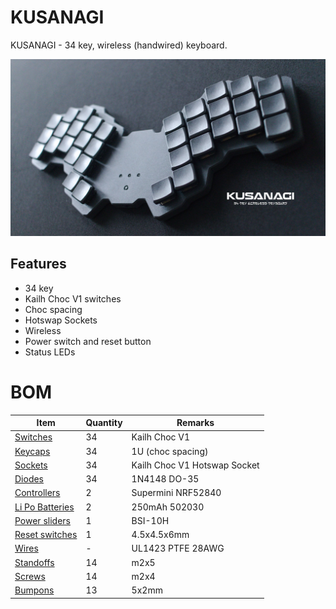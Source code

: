 # KUSANAGI
KUSANAGI - 34 key, wireless (handwired) keyboard.

![kusanagi](images/banner.jpg)

## Features

* 34 key
* Kailh Choc V1 switches
* Choc spacing
* Hotswap Sockets
* Wireless
* Power switch and reset button
* Status LEDs

# BOM
| Item                                                                                        | Quantity | Remarks                              |
| ------------------------------------------------------------------------------------------- | -------- | ------------------------------------ |
| [Switches](https://aliexpress.ru/item/32959996455.html?sku_id=66472614426)                  | 34       | Kailh Choc V1                        |
| [Keycaps](https://aliexpress.ru/item/32949747794.html?sku_id=66232934108)                   | 34       | 1U (choc spacing)                    |
| [Sockets](https://aliexpress.ru/item/32901654130.html?sku_id=65889444978)                   | 34       | Kailh Choc V1 Hotswap Socket         |
| [Diodes](https://aliexpress.ru/item/32968119428.html?sku_id=66573109482)                    | 34       | 1N4148 DO-35                         |
| [Controllers](https://aliexpress.ru/item/1005006035267231.html?sku_id=12000035421753155)    | 2        | Supermini NRF52840                   |
| [Li Po Batteries](https://aliexpress.ru/item/4001349688917.html?sku_id=10000015768532597)   | 2        | 250mAh 502030                        |
| [Power sliders](https://aliexpress.ru/item/1005004680230957.html?sku_id=12000030078239914)  | 1        | BSI-10H                              |
| [Reset switches](https://aliexpress.ru/item/1005005826296317.html?sku_id=12000034489516408) | 1        | 4.5x4.5x6mm                          |
| [Wires](https://aliexpress.ru/item/1005005321856209.html?sku_id=12000041482104474)          | -        | UL1423 PTFE 28AWG                    |
| [Standoffs](https://aliexpress.ru/item/32968906213.html?sku_id=66671516824)                 | 14       | m2x5                                 |
| [Screws](https://aliexpress.ru/item/1005004494509456.html?sku_id=12000029356038184)         | 14       | m2x4                                 |
| [Bumpons](https://aliexpress.ru/item/1005004784336863.html?sku_id=12000030475295974)        | 13       | 5x2mm                                |
